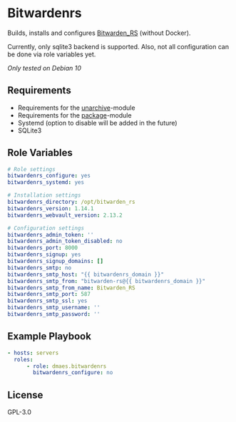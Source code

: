 # Bitwardenrs

Builds, installs and configures [Bitwarden_RS](https://github.com/dani-garcia/bitwarden_rs) (without Docker).

Currently, only sqlite3 backend is supported.
Also, not all configuration can be done via role variables yet.

*Only tested on Debian 10*

## Requirements
* Requirements for the [unarchive](https://docs.ansible.com/ansible/latest/modules/unarchive_module.html)-module
* Requirements for the [package](https://docs.ansible.com/ansible/latest/modules/package_module.html)-module
* Systemd (option to disable will be added in the future)
* SQLite3

## Role Variables
```yaml
# Role settings
bitwardenrs_configure: yes
bitwardenrs_systemd: yes

# Installation settings
bitwardenrs_directory: /opt/bitwarden_rs
bitwardenrs_version: 1.14.1
bitwardenrs_webvault_version: 2.13.2

# Configuration settings
bitwardenrs_admin_token: ''
bitwardenrs_admin_token_disabled: no
bitwardenrs_port: 8000
bitwardenrs_signup: yes
bitwardenrs_signup_domains: []
bitwardenrs_smtp: no
bitwardenrs_smtp_host: "{{ bitwardenrs_domain }}"
bitwardenrs_smtp_from: "bitwarden-rs@{{ bitwardenrs_domain }}"
bitwardenrs_smtp_from_name: Bitwarden_RS
bitwardenrs_smtp_port: 587
bitwardenrs_smtp_ssl: yes
bitwardenrs_smtp_username: ''
bitwardenrs_smtp_password: ''
```

## Example Playbook
```yaml
- hosts: servers
  roles:
      - role: dmaes.bitwardenrs
        bitwardenrs_configure: no
```

## License
GPL-3.0
